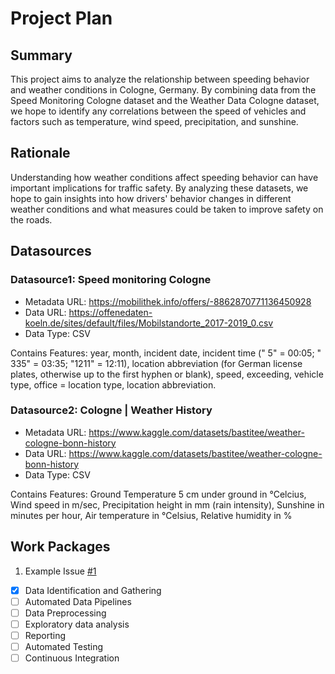 # Project Plan

## Summary

<!-- Describe your data science project in max. 5 sentences. -->
This project aims to analyze the relationship between speeding behavior and weather conditions in Cologne, Germany. By combining data from the Speed Monitoring Cologne dataset and the Weather Data Cologne dataset, we hope to identify any correlations between the speed of vehicles and factors such as temperature, wind speed, precipitation, and sunshine.

## Rationale

<!-- Outline the impact of the analysis, e.g. which pains it solves. -->
Understanding how weather conditions affect speeding behavior can have important implications for traffic safety. By analyzing these datasets, we hope to gain insights into how drivers' behavior changes in different weather conditions and what measures could be taken to improve safety on the roads.

## Datasources

<!-- Describe each datasources you plan to use in a section. Use the prefic "DatasourceX" where X is the id of the datasource. -->

### Datasource1: Speed monitoring Cologne
* Metadata URL: https://mobilithek.info/offers/-8862870771136450928
* Data URL: https://offenedaten-koeln.de/sites/default/files/Mobilstandorte_2017-2019_0.csv
* Data Type: CSV

Contains Features: year, month, incident date, incident time (" 5" = 00:05; " 335" = 03:35; "1211" = 12:11), location abbreviation (for German license plates, otherwise up to the first hyphen or blank), speed, exceeding, vehicle type, office = location type, location abbreviation.

### Datasource2: Cologne | Weather History
* Metadata URL: https://www.kaggle.com/datasets/bastitee/weather-cologne-bonn-history
* Data URL: https://www.kaggle.com/datasets/bastitee/weather-cologne-bonn-history
* Data Type: CSV

Contains Features: Ground Temperature 5 cm under ground in °Celcius, Wind speed in m/sec, Precipitation height in mm (rain intensity), Sunshine in minutes per hour, Air temperature in °Celsius, Relative humidity in %


## Work Packages

<!-- List of work packages ordered sequentially, each pointing to an issue with more details. -->

1. Example Issue [#1][i1]
- [x] Data Identification and Gathering
- [ ] Automated Data Pipelines
- [ ] Data Preprocessing
- [ ] Exploratory data analysis
- [ ] Reporting
- [ ] Automated Testing
- [ ] Continuous Integration 

[i1]: https://github.com/jvalue/2023-amse-template/issues/1
